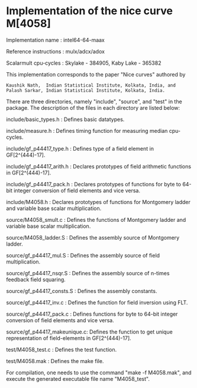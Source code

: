 # Implementation of the nice curve M[4058]

Implementation name		: 	intel64-64-maax

Reference instructions	: 	mulx/adcx/adox

Scalarmult cpu-cycles	: 	Skylake - 384905, Kaby Lake - 365382

This implementation corresponds to the paper "Nice curves" authored by

    Kaushik Nath,  Indian Statistical Institute, Kolkata, India, and   
    Palash Sarkar, Indian Statistical Institute, Kolkata, India.

There are three directories, namely "include", "source", and "test" in the package. 
The description of the files in each directory are listed below:

include/basic_types.h  		:  Defines basic datatypes.

include/measure.h   		:  Defines timing function for measuring median cpu-cycles.

include/gf_p44417_type.h    :  Defines type of a field element in GF[2^(444)-17].

include/gf_p44417_arith.h   :  Declares prototypes of field arithmetic functions in GF[2^(444)-17].

include/gf_p44417_pack.h    :  Declares prototypes of functions for byte to 64-bit integer conversion of field elements and vice versa.

include/M4058.h    		    :  Declares prototypes of functions for Montgomery ladder and variable base scalar multiplication.

source/M4058_smult.c		:  Defines the functions of Montgomery ladder and variable base scalar multiplication.

source/M4058_ladder.S		:  Defines the assembly source of Montgomery ladder.

source/gf_p44417_mul.S		:  Defines the assembly source of field multiplication.

source/gf_p44417_nsqr.S		:  Defines the assembly source of n-times feedback field squaring.

source/gf_p44417_consts.S	:  Defines the assembly constants.

source/gf_p44417_inv.c		:  Defines the function for field inversion using FLT.

source/gf_p44417_pack.c		:  Defines functions for byte to 64-bit integer conversion of field elements and vice versa.

source/gf_p44417_makeunique.c:  Defines the function to get unique representation of field-elements in GF[2^(444)-17].

test/M4058_test.c		    :  Defines the test function.

test/M4058.mak			    :  Defines the make file.
    
For compilation, one needs to use the command "make -f M4058.mak", and execute the generated executable file name "M4058_test".
